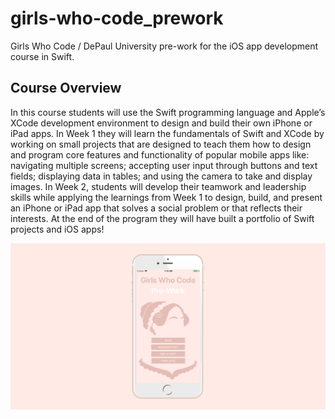 # girls-who-code_prework
Girls Who Code / DePaul University pre-work for the iOS app development course in Swift.

## Course Overview ##
In this course students will use the Swift programming language and Apple’s XCode development environment to design and build their own iPhone or iPad apps. In Week 1 they will learn the fundamentals of Swift and XCode by working on small projects that are designed to teach them how to design and program core features and functionality of popular mobile apps like: navigating multiple screens; accepting user input through buttons and text fields; displaying data in tables; and using the camera to take and display images. In Week 2, students will develop their teamwork and leadership skills while applying the learnings from Week 1 to design, build, and present an iPhone or iPad app that solves a social problem or that reflects their interests. At the end of the program they will have built a portfolio of Swift projects and iOS apps!

![alt text](/images/header.jpg?raw=true "App Overview")